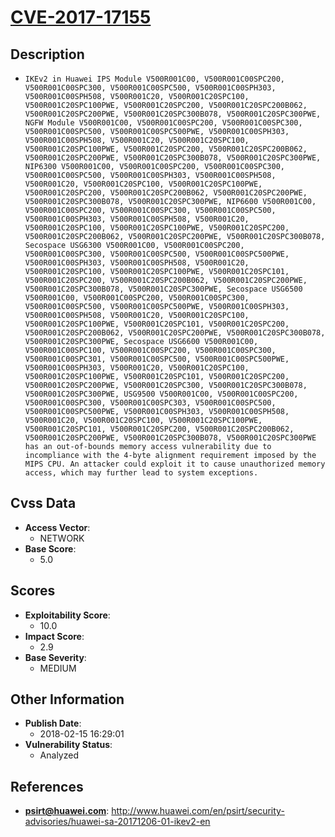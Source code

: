 
# [CVE-2017-17155](http://www.huawei.com/en/psirt/security-advisories/huawei-sa-20171206-01-ikev2-en)

## Description

- `IKEv2 in Huawei IPS Module V500R001C00, V500R001C00SPC200, V500R001C00SPC300, V500R001C00SPC500, V500R001C00SPH303, V500R001C00SPH508, V500R001C20, V500R001C20SPC100, V500R001C20SPC100PWE, V500R001C20SPC200, V500R001C20SPC200B062, V500R001C20SPC200PWE, V500R001C20SPC300B078, V500R001C20SPC300PWE, NGFW Module V500R001C00, V500R001C00SPC200, V500R001C00SPC300, V500R001C00SPC500, V500R001C00SPC500PWE, V500R001C00SPH303, V500R001C00SPH508, V500R001C20, V500R001C20SPC100, V500R001C20SPC100PWE, V500R001C20SPC200, V500R001C20SPC200B062, V500R001C20SPC200PWE, V500R001C20SPC300B078, V500R001C20SPC300PWE, NIP6300 V500R001C00, V500R001C00SPC200, V500R001C00SPC300, V500R001C00SPC500, V500R001C00SPH303, V500R001C00SPH508, V500R001C20, V500R001C20SPC100, V500R001C20SPC100PWE, V500R001C20SPC200, V500R001C20SPC200B062, V500R001C20SPC200PWE, V500R001C20SPC300B078, V500R001C20SPC300PWE, NIP6600 V500R001C00, V500R001C00SPC200, V500R001C00SPC300, V500R001C00SPC500, V500R001C00SPH303, V500R001C00SPH508, V500R001C20, V500R001C20SPC100, V500R001C20SPC100PWE, V500R001C20SPC200, V500R001C20SPC200B062, V500R001C20SPC200PWE, V500R001C20SPC300B078, Secospace USG6300 V500R001C00, V500R001C00SPC200, V500R001C00SPC300, V500R001C00SPC500, V500R001C00SPC500PWE, V500R001C00SPH303, V500R001C00SPH508, V500R001C20, V500R001C20SPC100, V500R001C20SPC100PWE, V500R001C20SPC101, V500R001C20SPC200, V500R001C20SPC200B062, V500R001C20SPC200PWE, V500R001C20SPC300B078, V500R001C20SPC300PWE, Secospace USG6500 V500R001C00, V500R001C00SPC200, V500R001C00SPC300, V500R001C00SPC500, V500R001C00SPC500PWE, V500R001C00SPH303, V500R001C00SPH508, V500R001C20, V500R001C20SPC100, V500R001C20SPC100PWE, V500R001C20SPC101, V500R001C20SPC200, V500R001C20SPC200B062, V500R001C20SPC200PWE, V500R001C20SPC300B078, V500R001C20SPC300PWE, Secospace USG6600 V500R001C00, V500R001C00SPC100, V500R001C00SPC200, V500R001C00SPC300, V500R001C00SPC301, V500R001C00SPC500, V500R001C00SPC500PWE, V500R001C00SPH303, V500R001C20, V500R001C20SPC100, V500R001C20SPC100PWE, V500R001C20SPC101, V500R001C20SPC200, V500R001C20SPC200PWE, V500R001C20SPC300, V500R001C20SPC300B078, V500R001C20SPC300PWE, USG9500 V500R001C00, V500R001C00SPC200, V500R001C00SPC300, V500R001C00SPC303, V500R001C00SPC500, V500R001C00SPC500PWE, V500R001C00SPH303, V500R001C00SPH508, V500R001C20, V500R001C20SPC100, V500R001C20SPC100PWE, V500R001C20SPC101, V500R001C20SPC200, V500R001C20SPC200B062, V500R001C20SPC200PWE, V500R001C20SPC300B078, V500R001C20SPC300PWE has an out-of-bounds memory access vulnerability due to incompliance with the 4-byte alignment requirement imposed by the MIPS CPU. An attacker could exploit it to cause unauthorized memory access, which may further lead to system exceptions.`

## Cvss Data

- **Access Vector**:
  - NETWORK
- **Base Score**:
  - 5.0

## Scores

- **Exploitability Score**:
  - 10.0
- **Impact Score**:
  - 2.9
- **Base Severity**:
  - MEDIUM

## Other Information

- **Publish Date**:
  - 2018-02-15 16:29:01
- **Vulnerability Status**:
  - Analyzed

## References

- **psirt@huawei.com**: http://www.huawei.com/en/psirt/security-advisories/huawei-sa-20171206-01-ikev2-en

